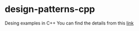 # design-patterns-cpp
Desing examples in C++
You can find the details from this [link](https://sourcemaking.com/design_patterns)